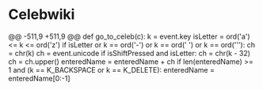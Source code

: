 # Celebwiki
@@ -511,9 +511,9 @@ def go_to_celeb(c):
                k = event.key
                isLetter = ord('a') <= k <= ord('z')
                if isLetter or k == ord('-') or k == ord(' ') or k == ord('\''):
                    ch = chr(k)
                    ch = event.unicode
                    if isShiftPressed and isLetter:
                        ch = chr(k - 32)
                        ch = ch.upper()
                    enteredName = enteredName + ch
                if len(enteredName) >= 1 and (k == K_BACKSPACE or k == K_DELETE):
                    enteredName = enteredName[0:-1]

